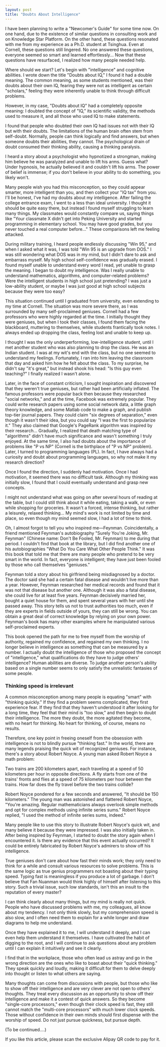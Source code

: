 ```yaml
---
layout: post
title: "Doubts About Intelligence"
---
```



I have been planning to write a "Newcomer's Guide" for some time now. On one hand, due to the existence of similar questions in consulting work and on Knowledge Star Platform. On the other hand, these questions resonated with me from my experience as a Ph.D. student at Tsinghua. Even at Cornell, these questions still lingered. No one answered these questions, everyone seemed so smart and learned effortlessly... Now that these questions have resurfaced, I realized how many people needed help.

Where should we start? Let's begin with "intelligence" and cognitive abilities. I wrote down the title "Doubts about IQ," I found it had a double meaning. The common meaning, as some students mentioned, was their doubts about their own IQ, fearing they were not as intelligent as certain "scholars," feeling they were inherently unable to think through difficult problems.

However, in my case, "Doubts about IQ" had a completely opposite meaning: I doubted the concept of "IQ," its scientific validity, the methods used to measure it, and all those who used IQ to make statements.

I found that people who doubted their own IQ had issues not with their IQ but with their doubts. The limitations of the human brain often stem from self-doubt. Normally, people can think logically and find answers, but when someone doubts their abilities, they cannot. The psychological drain of doubt consumed their thinking ability, causing a thinking paralysis.

I heard a story about a psychologist who hypnotized a strongman, making him believe he was paralyzed and unable to lift his arms. Guess what? Under hypnosis, he actually believed it and couldn't lift his arms. The power of belief is immense; if you don't believe in your ability to do something, you likely won't.

Many people wish you had this misconception, so they could appear smarter, more intelligent than you, and then collect your "IQ tax" from you. I'll be honest, I've had my doubts about my intelligence. After failing the college entrance exam, I went to a less than ideal university. I thought it should be quite easy there, but instead I found myself struggling to learn many things. My classmates would constantly compare us, saying things like "Your classmate X didn't get into Peking University and started programming in elementary school. You may have good grades, but you never touched a real computer before..." These comparisons left me feeling attacked.

During military training, I heard people endlessly discussing "Win 95," and when I asked what it was, I was told "Win 95 is an upgrade from DOS." I was still wondering what DOS was in my mind, but I didn't dare to ask and embarrass myself. My high school self-confidence was gradually erased. I found myself unable to understand every word I read, yet unable to grasp the meaning. I began to doubt my intelligence. Was I really unable to understand mathematics, algorithms, and computer-related problems? Were the intelligent students in high school just pretending? I was just a low-ability student, or maybe I was just good at high school subjects because they were too easy?

This situation continued until I graduated from university, even extending to my time at Cornell. The situation was more severe there, as I was surrounded by many self-proclaimed geniuses. Cornell had a few professors who were highly regarded at the time. I initially thought they were geniuses, but when I took their classes, I found them facing the blackboard, muttering to themselves, while students frantically took notes. I always ended up dropping the class, feeling lost and unable to keep up.

I thought I was the only underperforming, low-intelligence student, until I met another student who was also planning to drop the class. He was an Indian student. I was at my wit's end with the class, but no one seemed to understand my feelings. Fortunately, I ran into him leaving the classroom that day and asked him how he felt about the class. To my surprise, he didn't say "it's great," but instead shook his head: "Is this guy even teaching?" I finally realized I wasn't alone.

Later, in the face of constant criticism, I sought inspiration and discovered that they weren't true geniuses, but rather had been artificially inflated. The famous professors were popular back then because they researched "social networks," and at the time, Facebook was extremely popular. They could write research papers using some social network data, a little graph theory knowledge, and some Matlab code to make a graph, and publish top-tier journal papers. They could claim "six degrees of separation," even though it wasn't their idea, but you could say "I was the first to popularize it." They also claimed that Google's PageRank algorithm was inspired by their research... Gradually, I realized that death matching type of "algorithms" didn't have much significance and wasn't something I truly enjoyed. At the same time, I also had doubts about the importance of problems like "P vs NP" (Cornell is the birthplace of "P vs NP" problem). Later, I turned to programming languages (PL). In fact, I have always had a curiosity and doubt about programming languages, so why not make it my research direction?

Once I found the direction, I suddenly had motivation. Once I had motivation, it seemed there was no difficult task. Although my thinking was initially slow, I found that I could eventually understand and grasp new concepts.

I might not understand what was going on after several hours of reading at the table, but I could still think about it while eating, taking a walk, or even while shopping for groceries. It wasn't a forced, intense thinking, but rather a leisurely, relaxed thinking... My mind's work is not limited by time and place, so even though my mind seemed slow, I had a lot of time to think.

Oh, I almost forgot to tell you who inspired me—Feynman. Coincidentally, a friend mentioned Feynman's autobiography "Surely You're Joking, Mr. Feynman" (Chinese name: Don't Be Fooled, Mr. Feynman) to me during that period. I couldn't find that book at the library, but I did find another one of his autobiographies "What Do You Care What Other People Think." It was this book that told me that there are many people who pretend to be very smart in the world. In fact, everyone is intelligent; they have just been fooled by those who call themselves "geniuses."

Feynman told a story about his girlfriend being misdiagnosed by a doctor. The doctor said she had a certain fatal disease and wouldn't live more than a year. However, Feynman researched her medical records and found that it was not that disease but another one. Although it was also a fatal disease, she could live for at least five years. Feynman decisively married her, bought a quiet house for them, and spent several years with her until she passed away. This story tells us not to trust authorities too much, even if they are experts in fields outside of yours, they can still be wrong. You can obtain a great deal of correct knowledge by relying on your own power. Feynman's book has many other examples where he manipulated various self-proclaimed experts.

This book opened the path for me to free myself from the worship of authority, regained my confidence, and regained my own thinking. I no longer believe in intelligence as something that can be measured by a number. I actually doubt the intelligence of those who proposed the concept of "intelligence," what qualifications do they have to judge others' intelligence? Human abilities are diverse. To judge another person's ability based on a single number seems to only satisfy the unrealistic fantasies of some people.

### Thinking speed is irrelevant

A common misconception among many people is equating "smart" with "thinking quickly." If they find a problem seems complicated, they first experience fear. If they find that they haven't understood it after looking for a long time, they feel that their mind is "too slow," and then begin to doubt their intelligence. The more they doubt, the more agitated they become, with no heart for thinking. No heart for thinking, of course, means no results.

Therefore, one key point in freeing oneself from the obsession with intelligence is not to blindly pursue "thinking fast." In the world, there are many legends praising the quick wit of recognized geniuses. For instance, there's a story about Robert Noyce. A young man asked Robert Noyce a math problem:

Two trains are 200 kilometers apart, each traveling at a speed of 50 kilometers per hour in opposite directions. A fly starts from one of the trains' fronts and flies at a speed of 75 kilometers per hour between the trains. How far does the fly travel before the two trains collide?

Robert Noyce pondered for a few seconds and answered, "It should be 150 kilometers." The young man was astonished and flattered Robert Noyce, "You're amazing. Regular mathematicians always overlook simple methods and opt for complex methods using infinite series sums." Robert Noyce replied, "I used the method of infinite series sums, indeed."

Many people like to use this story to illustrate Robert Noyce's quick wit, and many believe it because they were impressed. I was also initially taken in. After being inspired by Feynman, I started to doubt the story again when I encountered it. Is there any evidence that this event actually occurred? It could be entirely fabricated by Robert Noyce's admirers to show off his intelligence.

True geniuses don't care about how fast their minds work; they only need to think for a while and consult various resources to solve problems. This is the same logic as true genius programmers not boasting about their typing speed. Typing fast is meaningless if you produce a lot of garbage. I don't believe that Fan Nuanman would think highly of himself after listening to this story. Such a trivial issue, such low standards, isn't this an insult to the reputation of every master?

I can think clearly about many things, but my mind is really not quick. People who have discussed problems with me, my colleagues, all know about my tendency. I not only think slowly, but my comprehension speed is also slow, and I often need them to explain for a while longer and draw diagrams to help me understand.

Once they have explained it to me, I will understand it deeply, and I can even help them understand it themselves. I have cultivated the habit of digging to the root, and I will continue to ask questions about any problem until I can explain it intuitively and see it clearly.

I find that in the workplace, those who often lead us astray and go in the wrong direction are the ones who like to boast about their "quick thinking." They speak quickly and loudly, making it difficult for them to delve deeply into thought or listen to what others are saying.

Many thoughts can come from discussions with people, but those who like to show off their intelligence and are very clever are not open to others' thoughts. They treat every discussion as an opportunity to show off their intelligence and make it a contest of quick answers. So they become "single-core processors," even though their clock speed is fast, they still cannot match the "multi-core processors" with much lower clock speeds. Those without confidence in their own minds should first dispense with the worship of speed. Do not just pursue quickness, but pursue depth.

(To be continued....)

If you like this article, please scan the exclusive Alipay QR code to pay for it.